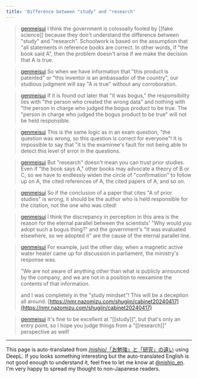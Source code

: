 ```yaml
---
title: 'Difference between "study" and "research'
---
```


> [genmeisui](https://x.com/genmeisui/status/1801939186658033859) I think the government is colossally fooled by [[fake science]] because they don't understand the difference between "study" and "research".
>  Schoolwork is based on the assumption that "all statements in reference books are correct.
>  In other words, if "the book said A", then the problem doesn't arise if we make the decision that A is true.

> [genmeisui](https://x.com/genmeisui/status/1801939191112274292) So when we have information that "this product is patented" or "this inventor is an ambassador of the country", our studious judgment will say "A is true" without any corroboration.

> [genmeisui](https://x.com/genmeisui/status/1801939195113640445) If it is found out later that "it was bogus," the responsibility lies with "the person who created the wrong data" and nothing with "the person in charge who judged the bogus product to be true. The "person in charge who judged the bogus product to be true" will not be held responsible.

> [genmeisui](https://x.com/genmeisui/status/1801939197865160741) This is the same logic as in an exam question, "the question was wrong, so this question is correct for everyone"!
>  It is impossible to say that "it is the examinee's fault for not being able to detect this level of error in the questions.

> [genmeisui](https://x.com/genmeisui/status/1801939200507556238) But "research" doesn't mean you can trust prior studies.
>  Even if "the book says A," other books may advocate a theory of B or C, so we have to endlessly widen the circle of "confirmation" to follow up on A, the cited references of A, the cited papers of A, and so on.

> [genmeisui](https://x.com/genmeisui/status/1801939203317756243) So if the conclusion of a paper that cites "A of prior studies" is wrong, it should be the author who is held responsible for the citation, not the one who was cited!

> [genmeisui](https://x.com/genmeisui/status/1801939207205597556) I think the discrepancy in perception in this area is the reason for the eternal parallel between the scientists' "Why would you adopt such a bogus thing?" and the government's "It was evaluated elsewhere, so we adopted it" are the cause of the eternal parallel line.

> [genmeisui](https://x.com/genmeisui/status/1801939213061120401) For example, just the other day, when a magnetic active water heater came up for discussion in parliament, the ministry's response was.
>
>  "We are not aware of anything other than what is publicly announced by the company, and we are not in a position to reexamine the contents of that information.
>
>  and I was completely in the "study mindset"!
>  This will be a deception all around.
>  [https://nmr.nazomizu.com/shugiin/cabinet20240417](https://nmr.nazomizu.com/shugiin/cabinet20240417)

> [genmeisui](https://x.com/genmeisui/status/1801939217582555608) It's fine to be excellent at "[[study]]", but that's only an entry point, so I hope you judge things from a "[[research]]" perspective as well!


---
This page is auto-translated from [/nishio/「お勉強」と「研究」の違い](https://scrapbox.io/nishio/「お勉強」と「研究」の違い) using DeepL. If you looks something interesting but the auto-translated English is not good enough to understand it, feel free to let me know at [@nishio_en](https://twitter.com/nishio_en). I'm very happy to spread my thought to non-Japanese readers.